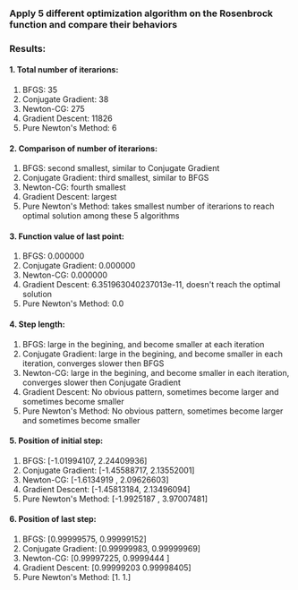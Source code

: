 ### Apply 5 different optimization algorithm on the Rosenbrock function and compare their behaviors
### Results:
#### 1. Total number of iterarions:
1. BFGS: 35
2. Conjugate Gradient: 38
3. Newton-CG: 275
4. Gradient Descent: 11826
5. Pure Newton's Method: 6

#### 2. Comparison of number of iterarions:
1. BFGS: second smallest, similar to Conjugate Gradient
2. Conjugate Gradient: third smallest, similar to BFGS
3. Newton-CG: fourth smallest
4. Gradient Descent: largest
5. Pure Newton's Method: takes smallest number of iterarions to reach optimal solution among these 5 algorithms

####  3. Function value of last point:
1. BFGS: 0.000000
2. Conjugate Gradient: 0.000000
3. Newton-CG: 0.000000
4. Gradient Descent: 6.351963040237013e-11, doesn't reach the optimal solution
5. Pure Newton's Method: 0.0

#### 4. Step length:
1. BFGS: large in the begining, and become smaller at each iteration
2. Conjugate Gradient: large in the begining, and become smaller in each iteration, converges slower then BFGS
3. Newton-CG: large in the begining, and become smaller in each iteration, converges slower then Conjugate Gradient
4. Gradient Descent: No obvious pattern, sometimes become larger and sometimes become smaller
5. Pure Newton's Method: No obvious pattern, sometimes become larger and sometimes become smaller

#### 5. Position of initial step:
1. BFGS: [-1.01994107,  2.24409936]
2. Conjugate Gradient: [-1.45588717,  2.13552001]
3. Newton-CG: [-1.6134919 ,  2.09626603]
4. Gradient Descent: [-1.45813184,  2.13496094]
5. Pure Newton's Method: [-1.9925187 ,  3.97007481]

#### 6. Position of last step:
1. BFGS: [0.99999575, 0.99999152]
2. Conjugate Gradient: [0.99999983, 0.99999969]
3. Newton-CG: [0.99997225, 0.9999444 ]
4. Gradient Descent: [0.99999203 0.99998405]
5. Pure Newton's Method: [1. 1.]
